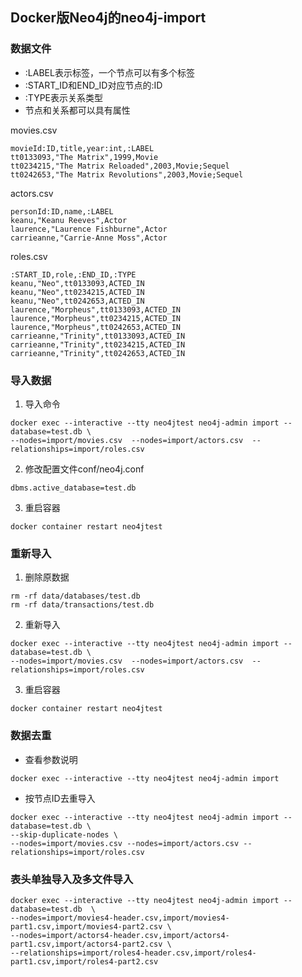 ## Docker版Neo4j的neo4j-import

### 数据文件

- :LABEL表示标签，一个节点可以有多个标签
- :START_ID和END_ID对应节点的:ID
- :TYPE表示关系类型
- 节点和关系都可以具有属性

movies.csv

```
movieId:ID,title,year:int,:LABEL
tt0133093,"The Matrix",1999,Movie
tt0234215,"The Matrix Reloaded",2003,Movie;Sequel
tt0242653,"The Matrix Revolutions",2003,Movie;Sequel
```

actors.csv

```
personId:ID,name,:LABEL
keanu,"Keanu Reeves",Actor
laurence,"Laurence Fishburne",Actor
carrieanne,"Carrie-Anne Moss",Actor
```

roles.csv

```
:START_ID,role,:END_ID,:TYPE
keanu,"Neo",tt0133093,ACTED_IN
keanu,"Neo",tt0234215,ACTED_IN
keanu,"Neo",tt0242653,ACTED_IN
laurence,"Morpheus",tt0133093,ACTED_IN
laurence,"Morpheus",tt0234215,ACTED_IN
laurence,"Morpheus",tt0242653,ACTED_IN
carrieanne,"Trinity",tt0133093,ACTED_IN
carrieanne,"Trinity",tt0234215,ACTED_IN
carrieanne,"Trinity",tt0242653,ACTED_IN
```

### 导入数据

1. 导入命令

```
docker exec --interactive --tty neo4jtest neo4j-admin import --database=test.db \
--nodes=import/movies.csv  --nodes=import/actors.csv  --relationships=import/roles.csv
```

2. 修改配置文件conf/neo4j.conf

```
dbms.active_database=test.db
```

3. 重启容器

```
docker container restart neo4jtest
```

### 重新导入

1. 删除原数据

```
rm -rf data/databases/test.db
rm -rf data/transactions/test.db
```

2. 重新导入

```
docker exec --interactive --tty neo4jtest neo4j-admin import --database=test.db \
--nodes=import/movies.csv  --nodes=import/actors.csv  --relationships=import/roles.csv
```

3. 重启容器

```
docker container restart neo4jtest
```

### 数据去重

- 查看参数说明

```
docker exec --interactive --tty neo4jtest neo4j-admin import
```

- 按节点ID去重导入

```
docker exec --interactive --tty neo4jtest neo4j-admin import --database=test.db \
--skip-duplicate-nodes \
--nodes=import/movies.csv --nodes=import/actors.csv --relationships=import/roles.csv
```

### 表头单独导入及多文件导入

```
docker exec --interactive --tty neo4jtest neo4j-admin import --database=test.db  \
--nodes=import/movies4-header.csv,import/movies4-part1.csv,import/movies4-part2.csv \
--nodes=import/actors4-header.csv,import/actors4-part1.csv,import/actors4-part2.csv \
--relationships=import/roles4-header.csv,import/roles4-part1.csv,import/roles4-part2.csv
```